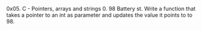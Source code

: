 0x05. C - Pointers, arrays and strings 0. 98 Battery st. Write a function that takes a pointer to an int as parameter and updates the value it points to to 98.
